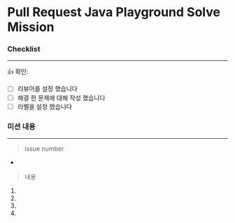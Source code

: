 # Pull Request Java Playground Solve Mission

### Checklist
---
:+1: 확인:

- [ ] 리뷰어를 설정 했습니다
- [ ] 해결 한 문제에 대해 작성 했습니다
- [ ] 라벨을 설정 했습니다

### 미션 내용
---
> issue number
- 

> 내용
1. 
2. 
3. 
4. 